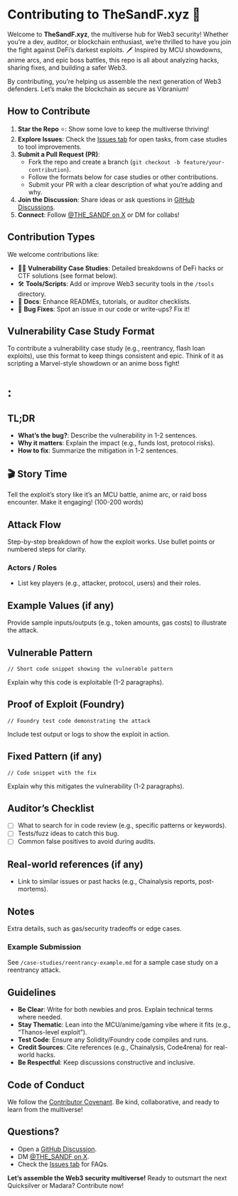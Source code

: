 # Contributing to TheSandF.xyz 🌌

Welcome to **TheSandF.xyz**, the multiverse hub for Web3 security! Whether you’re a dev, auditor, or blockchain enthusiast, we’re thrilled to have you join the fight against DeFi’s darkest exploits. 🗡️ Inspired by MCU showdowns, anime arcs, and epic boss battles, this repo is all about analyzing hacks, sharing fixes, and building a safer Web3.

By contributing, you’re helping us assemble the next generation of Web3 defenders. Let’s make the blockchain as secure as Vibranium! 

## How to Contribute

1. **Star the Repo** ⭐: Show some love to keep the multiverse thriving!
2. **Explore Issues**: Check the [Issues tab](https://github.com/thesandf/thesandf.xyz/issues) for open tasks, from case studies to tool improvements.
3. **Submit a Pull Request (PR)**:
   - Fork the repo and create a branch (`git checkout -b feature/your-contribution`).
   - Follow the formats below for case studies or other contributions.
   - Submit your PR with a clear description of what you’re adding and why.
4. **Join the Discussion**: Share ideas or ask questions in [GitHub Discussions](https://github.com/thesandf/thesandf.xyz/discussions).
5. **Connect**: Follow [@THE_SANDF on X](https://x.com/THE_SANDF) or DM for collabs!

## Contribution Types

We welcome contributions like:
- 🕵️‍♂️ **Vulnerability Case Studies**: Detailed breakdowns of DeFi hacks or CTF solutions (see format below).
- 🛠️ **Tools/Scripts**: Add or improve Web3 security tools in the `/tools` directory.
- 📝 **Docs**: Enhance READMEs, tutorials, or auditor checklists.
- 🐛 **Bug Fixes**: Spot an issue in our code or write-ups? Fix it!

## Vulnerability Case Study Format

To contribute a vulnerability case study (e.g., reentrancy, flash loan exploits), use this format to keep things consistent and epic. Think of it as scripting a Marvel-style showdown or an anime boss fight!

# <Vuln Name>: <One-liner impact>

## TL;DR
- **What’s the bug?**: Describe the vulnerability in 1-2 sentences.
- **Why it matters**: Explain the impact (e.g., funds lost, protocol risks).
- **How to fix**: Summarize the mitigation in 1-2 sentences.

## 🎬 Story Time
Tell the exploit’s story like it’s an MCU battle, anime arc, or raid boss encounter. Make it engaging! (100-200 words)

## Attack Flow
Step-by-step breakdown of how the exploit works. Use bullet points or numbered steps for clarity.

### Actors / Roles
- List key players (e.g., attacker, protocol, users) and their roles.

## Example Values (if any)
Provide sample inputs/outputs (e.g., token amounts, gas costs) to illustrate the attack.

## Vulnerable Pattern
```solidity
// Short code snippet showing the vulnerable pattern
```
Explain why this code is exploitable (1-2 paragraphs).

## Proof of Exploit (Foundry)
```solidity
// Foundry test code demonstrating the attack
```
Include test output or logs to show the exploit in action.

## Fixed Pattern (if any)
```solidity
// Code snippet with the fix
```
Explain why this mitigates the vulnerability (1-2 paragraphs).

## Auditor’s Checklist
- [ ] What to search for in code review (e.g., specific patterns or keywords).
- [ ] Tests/fuzz ideas to catch this bug.
- [ ] Common false positives to avoid during audits.

## Real-world references (if any)
- Link to similar issues or past hacks (e.g., Chainalysis reports, post-mortems).

## Notes
Extra details, such as gas/security tradeoffs or edge cases.


### Example Submission
See `/case-studies/reentrancy-example.md` for a sample case study on a reentrancy attack.

## Guidelines
- **Be Clear**: Write for both newbies and pros. Explain technical terms where needed.
- **Stay Thematic**: Lean into the MCU/anime/gaming vibe where it fits (e.g., “Thanos-level exploit”).
- **Test Code**: Ensure any Solidity/Foundry code compiles and runs.
- **Credit Sources**: Cite references (e.g., Chainalysis, Code4rena) for real-world hacks.
- **Be Respectful**: Keep discussions constructive and inclusive.

## Code of Conduct
We follow the [Contributor Covenant](https://www.contributor-covenant.org/). Be kind, collaborative, and ready to learn from the multiverse!

## Questions?
- Open a [GitHub Discussion](https://github.com/thesandf/thesandf.xyz/discussions).
- DM [@THE_SANDF on X](https://x.com/THE_SANDF).
- Check the [Issues tab](https://github.com/thesandf/thesandf.xyz/issues) for FAQs.

**Let’s assemble the Web3 security multiverse!**  Ready to outsmart the next Quicksilver or Madara? Contribute now!

